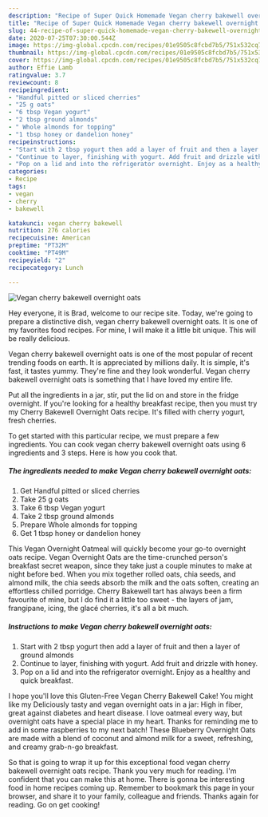 ```yaml
---
description: "Recipe of Super Quick Homemade Vegan cherry bakewell overnight oats"
title: "Recipe of Super Quick Homemade Vegan cherry bakewell overnight oats"
slug: 44-recipe-of-super-quick-homemade-vegan-cherry-bakewell-overnight-oats
date: 2020-07-25T07:30:00.544Z
image: https://img-global.cpcdn.com/recipes/01e9505c8fcbd7b5/751x532cq70/vegan-cherry-bakewell-overnight-oats-recipe-main-photo.jpg
thumbnail: https://img-global.cpcdn.com/recipes/01e9505c8fcbd7b5/751x532cq70/vegan-cherry-bakewell-overnight-oats-recipe-main-photo.jpg
cover: https://img-global.cpcdn.com/recipes/01e9505c8fcbd7b5/751x532cq70/vegan-cherry-bakewell-overnight-oats-recipe-main-photo.jpg
author: Effie Lamb
ratingvalue: 3.7
reviewcount: 8
recipeingredient:
- "Handful pitted or sliced cherries"
- "25 g oats"
- "6 tbsp Vegan yogurt"
- "2 tbsp ground almonds"
- " Whole almonds for topping"
- "1 tbsp honey or dandelion honey"
recipeinstructions:
- "Start with 2 tbsp yogurt then add a layer of fruit and then a layer of ground almonds"
- "Continue to layer, finishing with yogurt. Add fruit and drizzle with honey."
- "Pop on a lid and into the refrigerator overnight. Enjoy as a healthy and quick breakfast."
categories:
- Recipe
tags:
- vegan
- cherry
- bakewell

katakunci: vegan cherry bakewell 
nutrition: 276 calories
recipecuisine: American
preptime: "PT32M"
cooktime: "PT49M"
recipeyield: "2"
recipecategory: Lunch

---
```



![Vegan cherry bakewell overnight oats](https://img-global.cpcdn.com/recipes/01e9505c8fcbd7b5/751x532cq70/vegan-cherry-bakewell-overnight-oats-recipe-main-photo.jpg)

Hey everyone, it is Brad, welcome to our recipe site. Today, we're going to prepare a distinctive dish, vegan cherry bakewell overnight oats. It is one of my favorites food recipes. For mine, I will make it a little bit unique. This will be really delicious.

Vegan cherry bakewell overnight oats is one of the most popular of recent trending foods on earth. It is appreciated by millions daily. It is simple, it's fast, it tastes yummy. They're fine and they look wonderful. Vegan cherry bakewell overnight oats is something that I have loved my entire life.

Put all the ingredients in a jar, stir, put the lid on and store in the fridge overnight. If you&#39;re looking for a healthy breakfast recipe, then you must try my Cherry Bakewell Overnight Oats recipe. It&#39;s filled with cherry yogurt, fresh cherries.


To get started with this particular recipe, we must prepare a few ingredients. You can cook vegan cherry bakewell overnight oats using 6 ingredients and 3 steps. Here is how you cook that.

<!--inarticleads1-->

##### The ingredients needed to make Vegan cherry bakewell overnight oats:

1. Get Handful pitted or sliced cherries
1. Take 25 g oats
1. Take 6 tbsp Vegan yogurt
1. Take 2 tbsp ground almonds
1. Prepare  Whole almonds for topping
1. Get 1 tbsp honey or dandelion honey


This Vegan Overnight Oatmeal will quickly become your go-to overnight oats recipe. Vegan Overnight Oats are the time-crunched person&#39;s breakfast secret weapon, since they take just a couple minutes to make at night before bed. When you mix together rolled oats, chia seeds, and almond milk, the chia seeds absorb the milk and the oats soften, creating an effortless chilled porridge. Cherry Bakewell tart has always been a firm favourite of mine, but I do find it a little too sweet - the layers of jam, frangipane, icing, the glacé cherries, it&#39;s all a bit much. 

<!--inarticleads2-->

##### Instructions to make Vegan cherry bakewell overnight oats:

1. Start with 2 tbsp yogurt then add a layer of fruit and then a layer of ground almonds
1. Continue to layer, finishing with yogurt. Add fruit and drizzle with honey.
1. Pop on a lid and into the refrigerator overnight. Enjoy as a healthy and quick breakfast.


I hope you&#39;ll love this Gluten-Free Vegan Cherry Bakewell Cake! You might like my Deliciously tasty and vegan overnight oats in a jar: High in fiber, great against diabetes and heart disease. I love oatmeal every way, but overnight oats have a special place in my heart. Thanks for reminding me to add in some raspberries to my next batch! These Blueberry Overnight Oats are made with a blend of coconut and almond milk for a sweet, refreshing, and creamy grab-n-go breakfast. 

So that is going to wrap it up for this exceptional food vegan cherry bakewell overnight oats recipe. Thank you very much for reading. I'm confident that you can make this at home. There is gonna be interesting food in home recipes coming up. Remember to bookmark this page in your browser, and share it to your family, colleague and friends. Thanks again for reading. Go on get cooking!
